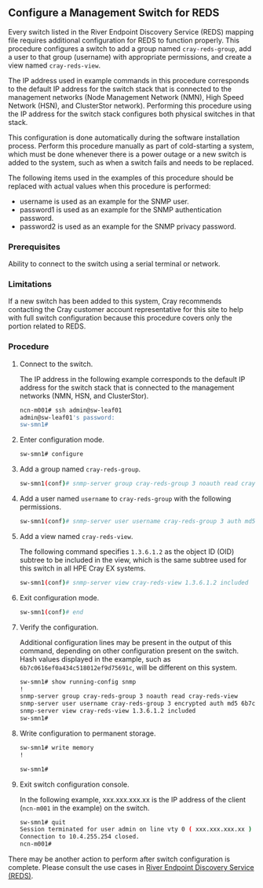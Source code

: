 ## Configure a Management Switch for REDS

Every switch listed in the River Endpoint Discovery Service \(REDS\) mapping file requires additional configuration for REDS to function properly. This procedure configures a switch to add a group named `cray-reds-group`, add a user to that group \(username\) with appropriate permissions, and create a view named `cray-reds-view`.

The IP address used in example commands in this procedure corresponds to the default IP address for the switch stack that is connected to the management networks \(Node Management Network \(NMN\), High Speed Network \(HSN\), and ClusterStor network\). Performing this procedure using the IP address for the switch stack configures both physical switches in that stack.

This configuration is done automatically during the software installation process. Perform this procedure manually as part of cold-starting a system, which must be done whenever there is a power outage or a new switch is added to the system, such as when a switch fails and needs to be replaced.

The following items used in the examples of this procedure should be replaced with actual values when this procedure is performed:

-   username is used as an example for the SNMP user.
-   password1 is used as an example for the SNMP authentication password.
-   password2 is used as an example for the SNMP privacy password.

### Prerequisites

Ability to connect to the switch using a serial terminal or network.

### Limitations

If a new switch has been added to this system, Cray recommends contacting the Cray customer account representative for this site to help with full switch configuration because this procedure covers only the portion related to REDS.

### Procedure

1.  Connect to the switch.

    The IP address in the following example corresponds to the default IP address for the switch stack that is connected to the management networks \(NMN, HSN, and ClusterStor\).

    ```bash
    ncn-m001# ssh admin@sw-leaf01
    admin@sw-leaf01's password:
    sw-smn1#
    ```

2.  Enter configuration mode.

    ```bash
    sw-smn1# configure
    ```

3.  Add a group named `cray-reds-group`.

    ```bash
    sw-smn1(conf)# snmp-server group cray-reds-group 3 noauth read cray-reds-view
    ```

4.  Add a user named `username` to `cray-reds-group` with the following permissions.

    ```bash
    sw-smn1(conf)# snmp-server user username cray-reds-group 3 auth md5 password1 priv des56 password2
    ```

5.  Add a view named `cray-reds-view`.

    The following command specifies `1.3.6.1.2` as the object ID \(OID\) subtree to be included in the view, which is the same subtree used for this switch in all HPE Cray EX systems.

    ```bash
    sw-smn1(conf)# snmp-server view cray-reds-view 1.3.6.1.2 included
    ```

6.  Exit configuration mode.

    ```bash
    sw-smn1(conf)# end
    ```

7.  Verify the configuration.

    Additional configuration lines may be present in the output of this command, depending on other configuration present on the switch. Hash values displayed in the example, such as `6b7c0616ef0a434c518012ef9d75691c`, will be different on this system.

    ```bash
    sw-smn1# show running-config snmp
    !
    snmp-server group cray-reds-group 3 noauth read cray-reds-view
    snmp-server user username cray-reds-group 3 encrypted auth md5 6b7c0616ef0a434c518012ef9d75691c priv des56 ad2b5b9f6af4f15a93c2d3c2956f5e5e
    snmp-server view cray-reds-view 1.3.6.1.2 included
    sw-smn1#
    ```

8.  Write configuration to permanent storage.

    ```bash
    sw-smn1# write memory
    !
    
    sw-smn1#
    ```

9.  Exit switch configuration console.

    In the following example, xxx.xxx.xxx.xx is the IP address of the client \(`ncn-m001` in the example\) on the switch.

    ```bash
    sw-smn1# quit
    Session terminated for user admin on line vty 0 ( xxx.xxx.xxx.xx )
    Connection to 10.4.255.254 closed.
    ncn-m001# 
    ```


There may be another action to perform after switch configuration is complete. Please consult the use cases in [River Endpoint Discovery Service \(REDS\)](River_Endpoint_Discovery_Service.md).

